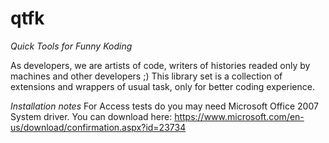 # qtfk
_Quick Tools for Funny Koding_

As developers, we are artists of code, writers of histories readed only by machines and other developers ;)
This library set is a collection of extensions and wrappers of usual task, only for better coding experience.


_Installation notes_
For Access tests do you may need Microsoft Office 2007 System driver. You can download here: https://www.microsoft.com/en-us/download/confirmation.aspx?id=23734

